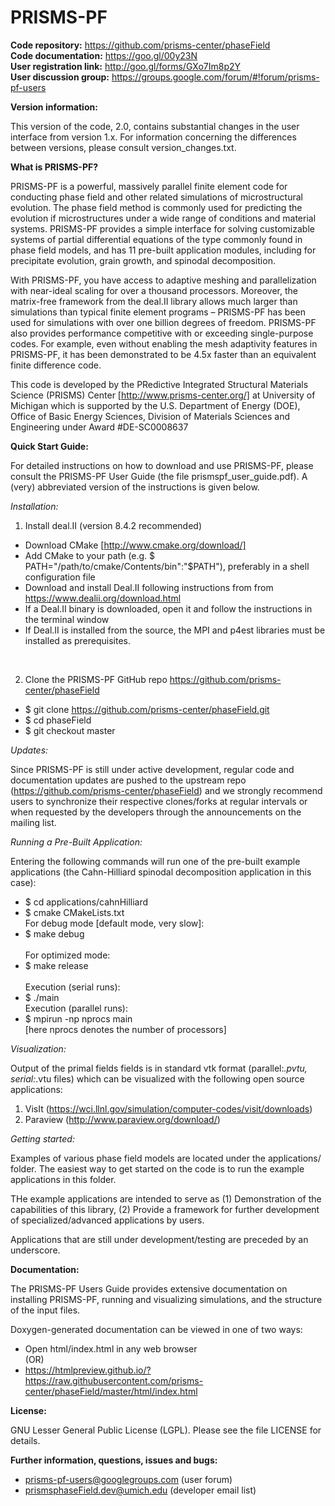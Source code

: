 PRISMS-PF
=================
<B>Code repository:</B> https://github.com/prisms-center/phaseField <br>
<B>Code documentation:</B> https://goo.gl/00y23N <br>
<B>User registration link:</B> http://goo.gl/forms/GXo7Im8p2Y <br>
<B>User discussion group:</B> https://groups.google.com/forum/#!forum/prisms-pf-users

<B>Version information:</B>

This version of the code, 2.0, contains substantial changes in the user interface from version 1.x. For information concerning the differences between versions, please consult version_changes.txt.   

<B>What is PRISMS-PF?</B>

PRISMS-PF is a powerful, massively parallel finite element code for conducting phase field and other related simulations of microstructural evolution.  The phase field method is commonly used for predicting the evolution if microstructures under a wide range of conditions and material systems. PRISMS-PF provides a simple interface for solving customizable systems of partial differential equations of the type commonly found in phase field models, and has 11 pre-built application modules, including for precipitate evolution, grain growth, and spinodal decomposition.

With PRISMS-PF, you have access to adaptive meshing and parallelization with near-ideal scaling for over a thousand processors. Moreover, the matrix-free framework from the deal.II library allows much larger than simulations than typical finite element programs – PRISMS-PF has been used for simulations with over one billion degrees of freedom. PRISMS-PF also provides performance competitive with or exceeding single-purpose codes. For example, even without enabling the mesh adaptivity features in PRISMS-PF, it has been demonstrated to be 4.5x faster than an equivalent finite difference code.

  This code is developed by the PRedictive Integrated Structural
  Materials Science (PRISMS) Center [http://www.prisms-center.org/]
  at University of Michigan which is supported by the U.S. Department
  of Energy (DOE), Office of Basic Energy Sciences, Division of Materials Sciences
  and Engineering under Award #DE-SC0008637

<B>Quick Start Guide:</B>

For detailed instructions on how to download and use PRISMS-PF, please consult the PRISMS-PF User Guide (the file prismspf_user_guide.pdf). A (very) abbreviated version of the instructions is given below.

<I>Installation:</I>

1) Install deal.II (version 8.4.2 recommended)<br>
  + Download CMake [http://www.cmake.org/download/]
  + Add CMake to your path (e.g. $ PATH="/path/to/cmake/Contents/bin":"$PATH"), preferably in a shell configuration file
  + Download and install Deal.II following instructions from from https://www.dealii.org/download.html
  + If a Deal.II binary is downloaded, open it and follow the instructions in the terminal window 
  + If Deal.II is installed from the source, the MPI and p4est libraries must be installed as prerequisites.
<br>

2) Clone the PRISMS-PF GitHub repo https://github.com/prisms-center/phaseField<br>
  + $ git clone https://github.com/prisms-center/phaseField.git <br>
  + $ cd phaseField <br>
  + $ git checkout master <br>

<I>Updates:</I>

Since PRISMS-PF is still under active development,
  regular code and documentation updates are pushed to the upstream
  repo (https://github.com/prisms-center/phaseField) and we strongly
  recommend users to synchronize their respective clones/forks at regular
  intervals or when requested by the developers through the
  announcements on the mailing list.

<I>Running a Pre-Built Application:</I>

  Entering the following commands will run one of the pre-built example applications (the Cahn-Hilliard spinodal decomposition application in this case):<br>
  + $ cd applications/cahnHilliard <br>
  + $ cmake CMakeLists.txt <br>
  For debug mode [default mode, very slow]: <br>
  + $ make debug <br><br>
  For optimized mode:<br>
   + $ make release <br><br>
  Execution (serial runs): <br>
  + $ ./main <br>
  Execution (parallel runs): <br>
  + $ mpirun -np nprocs main <br>
  [here nprocs denotes the number of processors]

<I>Visualization:</I>

  Output of the primal fields fields is in standard vtk
  format (parallel:*.pvtu, serial:*.vtu files) which can be visualized with the
  following open source applications:
  1. VisIt (https://wci.llnl.gov/simulation/computer-codes/visit/downloads)
  2. Paraview (http://www.paraview.org/download/)

<I>Getting started:</I>

  Examples of various phase field models are located under the
  applications/ folder. The easiest way to get started on the code is to
  run the example applications in this folder.

  THe example applications are intended to serve as (1) Demonstration of the
  capabilities of this library, (2) Provide a framework for
  further development of specialized/advanced applications by
  users.

  Applications that are still under development/testing are preceded by an
  underscore.

<B>Documentation:</B>

  The PRISMS-PF Users Guide provides extensive documentation on installing PRISMS-PF, running and visualizing simulations, and the structure of the input files.

  Doxygen-generated documentation can be viewed in one of two ways:
  + Open html/index.html in any web browser <br>
  (OR)<br>
  + https://htmlpreview.github.io/?https://raw.githubusercontent.com/prisms-center/phaseField/master/html/index.html

<B>License:</B>

  GNU Lesser General Public License (LGPL). Please see the file
  LICENSE for details.

<B>Further information, questions, issues and bugs:</B>

 + prisms-pf-users@googlegroups.com (user forum)
 + prismsphaseField.dev@umich.edu  (developer email list)
